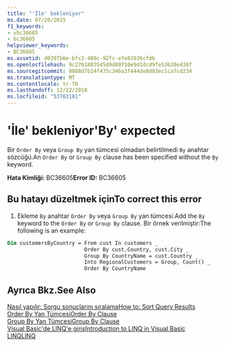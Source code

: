 ```yaml
---
title: "'İle' bekleniyor"
ms.date: 07/20/2015
f1_keywords:
- vbc36605
- bc36605
helpviewer_keywords:
- BC36605
ms.assetid: d0397b6e-bfc2-400c-92fc-efe82036cfdb
ms.openlocfilehash: 9c27b1883545d9d80f10e9d1dcd9fe53b20e438f
ms.sourcegitcommit: 0888d7b24f475c346a3f444de8d83ec1ca7cd234
ms.translationtype: MT
ms.contentlocale: tr-TR
ms.lasthandoff: 12/22/2018
ms.locfileid: "53763181"
---
```

# <a name="by-expected"></a><span data-ttu-id="bae55-102">'İle' bekleniyor</span><span class="sxs-lookup"><span data-stu-id="bae55-102">'By' expected</span></span>
<span data-ttu-id="bae55-103">Bir `Order By` veya `Group By` yan tümcesi olmadan belirtilmedi `By` anahtar sözcüğü.</span><span class="sxs-lookup"><span data-stu-id="bae55-103">An `Order By` or `Group By` clause has been specified without the `By` keyword.</span></span>  
  
 <span data-ttu-id="bae55-104">**Hata Kimliği:** BC36605</span><span class="sxs-lookup"><span data-stu-id="bae55-104">**Error ID:** BC36605</span></span>  
  
## <a name="to-correct-this-error"></a><span data-ttu-id="bae55-105">Bu hatayı düzeltmek için</span><span class="sxs-lookup"><span data-stu-id="bae55-105">To correct this error</span></span>  
  
1.  <span data-ttu-id="bae55-106">Ekleme `By` anahtar `Order By` veya `Group By` yan tümcesi.</span><span class="sxs-lookup"><span data-stu-id="bae55-106">Add the `By` keyword to the `Order By` or `Group By` clause.</span></span> <span data-ttu-id="bae55-107">Bir örnek verilmiştir:</span><span class="sxs-lookup"><span data-stu-id="bae55-107">The following is an example:</span></span>  
  
```vb  
Dim customersByCountry = From cust In customers _  
                         Order By cust.Country, cust.City _  
                         Group By CountryName = cust.Country _  
                         Into RegionalCustomers = Group, Count() _  
                         Order By CountryName  
```  
  
## <a name="see-also"></a><span data-ttu-id="bae55-108">Ayrıca Bkz.</span><span class="sxs-lookup"><span data-stu-id="bae55-108">See Also</span></span>  
 [<span data-ttu-id="bae55-109">Nasıl yapılır: Sorgu sonuçlarını sıralama</span><span class="sxs-lookup"><span data-stu-id="bae55-109">How to: Sort Query Results</span></span>](../../visual-basic/programming-guide/language-features/linq/how-to-sort-query-results-by-using-linq.md)  
 [<span data-ttu-id="bae55-110">Order By Yan Tümcesi</span><span class="sxs-lookup"><span data-stu-id="bae55-110">Order By Clause</span></span>](../../visual-basic/language-reference/queries/order-by-clause.md)  
 [<span data-ttu-id="bae55-111">Group By Yan Tümcesi</span><span class="sxs-lookup"><span data-stu-id="bae55-111">Group By Clause</span></span>](../../visual-basic/language-reference/queries/group-by-clause.md)  
 [<span data-ttu-id="bae55-112">Visual Basic'de LINQ'e giriş</span><span class="sxs-lookup"><span data-stu-id="bae55-112">Introduction to LINQ in Visual Basic</span></span>](../../visual-basic/programming-guide/language-features/linq/introduction-to-linq.md)  
 [<span data-ttu-id="bae55-113">LINQ</span><span class="sxs-lookup"><span data-stu-id="bae55-113">LINQ</span></span>](../../visual-basic/programming-guide/language-features/linq/index.md)
